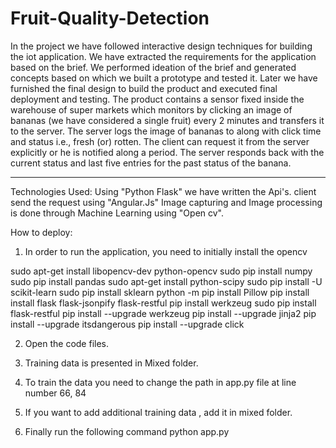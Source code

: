 # Fruit-Quality-Detection
In the project we have followed interactive design techniques for building the iot application. We have extracted the requirements for the application based on the brief. We performed ideation of the brief and generated concepts based on which we built a prototype and tested it. Later we have furnished the final design to build the product and executed final deployment and testing.  The product contains a sensor fixed inside the warehouse of super markets which monitors by clicking an image of bananas (we have considered a single fruit) every 2 minutes and transfers it to the server. The server logs the image of bananas to along with click time and status i.e., fresh (or) rotten. The client can request it from the server explicitly or he is notified along a period. The server responds back with the current status and last five entries for the past status of the banana.

------
Technologies Used:
Using  "Python Flask" we have written the Api's.
client send the request using "Angular.Js"
Image capturing and Image processing is done through Machine Learning using "Open cv".

How to deploy:
1) In order to run the application, you need to initially install the opencv  

sudo apt-get install libopencv-dev python-opencv
sudo pip  install numpy
sudo pip  install pandas
sudo apt-get install python-scipy
sudo pip   install -U scikit-learn
 sudo pip   install sklearn
python -m pip   install Pillow
 pip install   install flask flask-jsonpify flask-restful
pip  install werkzeug
sudo pip install   flask-restful
pip install  --upgrade werkzeug
pip install  --upgrade jinja2
pip install  --upgrade itsdangerous
pip install  --upgrade click

2) Open the code files.
 
3) Training data is presented in Mixed folder.

4) To train the data you need to change the path in app.py file at line number 66, 84

5) If you want to add additional training data , add it in mixed folder.

6) Finally run the following command
    python app.py
